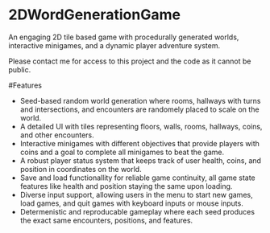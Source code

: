 # 2DWordGenerationGame
An engaging 2D tile based game with procedurally generated worlds, interactive minigames, and a dynamic player adventure system.

Please contact me for access to this project and the code as it cannot be public.

#Features
- Seed-based random world generation where rooms, hallways with turns and intersections, and encounters are randomely placed to scale on the world.
- A detailed UI with tiles representing floors, walls, rooms, hallways, coins, and other encounters.
- Interactive minigames with different objectives that provide players with coins and a goal to complete all minigames to beat the game.
- A robust player status system that keeps track of user health, coins, and position in coordinates on the world.
- Save and load functionallity for reliable game continuity, all game state features like health and position staying the same upon loading.
- Diverse input support, allowing users in the menu to start new games, load games, and quit games with keyboard inputs or mouse inputs.
- Determenistic and reproducable gameplay where each seed produces the exact same encounters, positions, and features.  

